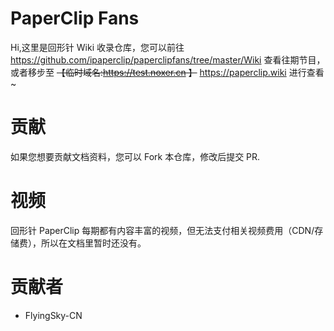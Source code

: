# PaperClip Fans

Hi,这里是回形针 Wiki 收录仓库，您可以前往 https://github.com/ipaperclip/paperclipfans/tree/master/Wiki 查看往期节目，或者移步至 ~~【临时域名:https://test.noxer.cn 】~~  https://paperclip.wiki 进行查看~

# 贡献
如果您想要贡献文档资料，您可以 Fork 本仓库，修改后提交 PR.

# 视频
回形针 PaperClip 每期都有内容丰富的视频，但无法支付相关视频费用（CDN/存储费），所以在文档里暂时还没有。

# 贡献者
- FlyingSky-CN
